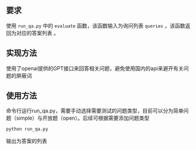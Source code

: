 ## 要求

使用 `run_qa.py` 中的 `evaluate` 函数，该函数输入为询问列表 `queries` ，该函数返回为对应的答案列表 。

## 实现方法

使用了openai提供的GPT接口来回答相关问题，避免使用国内的api来避开有关问题的屏蔽词

## 使用方法

命令行运行run_qa.py，需要手动选择需要测试的问题类型，目前可以分为简单问题（simple）与开放题（open）。后续可根据需要添加问题类型

```bash
python run_qa.py
```

输出为答案的列表
